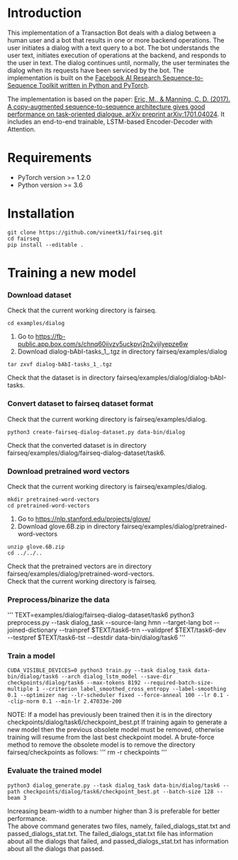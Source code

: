 # Introduction
This implementation of a Transaction Bot deals with a dialog between a human user and a bot that results in one or more backend operations. The user initiates a dialog with a text query to a bot. The bot understands the user text, initiates execution of operations at the backend, and responds to the user in text. The dialog continues until, normally, the user terminates the dialog when its requests have been serviced by the bot. The implementation is built on the <a href="https://github.com/pytorch/fairseq" target="_blank">Facebook AI Research Sequence-to-Sequence Toolkit written in Python and PyTorch</a>.

The implementation is based on the paper: <a href="https://arxiv.org/pdf/1701.04024.pdf" target="_blank">Eric, M., & Manning, C. D. (2017). A copy-augmented sequence-to-sequence architecture gives good performance on task-oriented dialogue. arXiv preprint arXiv:1701.04024</a>. It includes an end-to-end trainable, LSTM-based Encoder-Decoder with Attention.
# Requirements
* PyTorch version >= 1.2.0
* Python version >= 3.6
# Installation
```
git clone https://github.com/vineetk1/fairseq.git
cd fairseq
pip install --editable .
```
# Training a new model
### Download dataset
Check that the current working directory is fairseq.
```
cd examples/dialog
```
1. Go to https://fb-public.app.box.com/s/chnq60iivzv5uckpvj2n2vijlyepze6w 
1. Download dialog-bAbI-tasks_1_.tgz in directory fairseq/examples/dialog
```
tar zxvf dialog-bAbI-tasks_1_.tgz
```
Check that the dataset is in directory fairseq/examples/dialog/dialog-bAbI-tasks.
### Convert dataset to fairseq dataset format
Check that the current working directory is fairseq/examples/dialog.
```
python3 create-fairseq-dialog-dataset.py data-bin/dialog
```
Check that the converted dataset is in directory fairseq/examples/dialog/fairseq-dialog-dataset/task6.
### Download pretrained word vectors
Check that the current working directory is fairseq/examples/dialog.
```
mkdir pretrained-word-vectors
cd pretrained-word-vectors
```
1. Go to https://nlp.stanford.edu/projects/glove/
1. Download glove.6B.zip in directory fairseq/examples/dialog/pretrained-word-vectors
```
unzip glove.6B.zip
cd ../../..
```
Check that the pretrained vectors are in directory fairseq/examples/dialog/pretrained-word-vectors.    
Check that the current working directory is fairseq.
### Preprocess/binarize the data
'''
TEXT=examples/dialog/fairseq-dialog-dataset/task6
python3 preprocess.py --task dialog_task --source-lang hmn --target-lang bot --joined-dictionary --trainpref $TEXT/task6-trn --validpref $TEXT/task6-dev --testpref $TEXT/task6-tst --destdir data-bin/dialog/task6
'''
### Train a model
```
CUDA_VISIBLE_DEVICES=0 python3 train.py --task dialog_task data-bin/dialog/task6 --arch dialog_lstm_model --save-dir checkpoints/dialog/task6 --max-tokens 8192 --required-batch-size-multiple 1 --criterion label_smoothed_cross_entropy --label-smoothing 0.1 --optimizer nag --lr-scheduler fixed --force-anneal 100 --lr 0.1 --clip-norm 0.1 --min-lr 2.47033e-200
```
NOTE: If a model has previously been trained then it is in the directory checkpoints/dialog/task6/checkpoint_best.pt
If training again to generate a new model then the previous obsolete model must be removed, otherwise training will resume from the last best checkpoint model. A brute-force method to remove the obsolete model is to remove the directory fairseq/checkpoints as follows:
'''
rm -r checkpoints
'''
### Evaluate the trained model
```
python3 dialog_generate.py --task dialog_task data-bin/dialog/task6 --path checkpoints/dialog/task6/checkpoint_best.pt --batch-size 128 --beam 3
```
Increasing beam-width to a number higher than 3 is preferable for better performance.  
The above command generates two files, namely, failed_dialogs_stat.txt and passed_dialogs_stat.txt. The failed_dialogs_stat.txt file has information about all the dialogs that failed, and passed_dialogs_stat.txt has information about all the dialogs that passed.  
